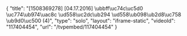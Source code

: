 {
    "title": "[1508369278] [04.17.2016] \ubbff\uc74c\uc5d0 \uc774\ub974\uac8c \ud558\uc2dc\ub294 \ud558\ub098\ub2d8\uc758 \ub9d0\uc500 (4)",
    "type": "solo",
    "layout": "iframe-static",
    "videoId": "117404454",
    "url": "\/tvpembed\/117404454"
}